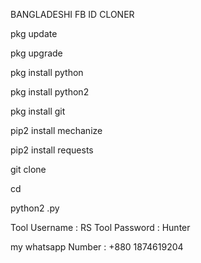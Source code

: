 BANGLADESHI FB ID CLONER

pkg update

pkg upgrade

pkg install python

pkg install python2

pkg install git

pip2 install mechanize

pip2 install requests

git clone 

cd 

python2 .py

Tool Username : RS Tool Password : Hunter

my whatsapp Number : +880 1874619204
